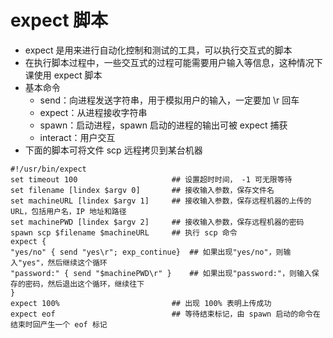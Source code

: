 # expect 脚本

- expect 是用来进行自动化控制和测试的工具，可以执行交互式的脚本
- 在执行脚本过程中，一些交互式的过程可能需要用户输入等信息，这种情况下课使用 expect 脚本
- 基本命令
  - send：向进程发送字符串，用于模拟用户的输入，一定要加 \r 回车
  - expect：从进程接收字符串
  - spawn：启动进程，spawn 启动的进程的输出可被 expect 捕获
  - interact：用户交互
- 下面的脚本可将文件 scp 远程拷贝到某台机器

```shell
#!/usr/bin/expect
set timeout 100                     ## 设置超时时间， -1 可无限等待
set filename [lindex $argv 0]       ## 接收输入参数，保存文件名
set machineURL [lindex $argv 1]     ## 接收输入参数，保存远程机器的上传的 URL，包括用户名，IP 地址和路径
set machinePWD [lindex $argv 2]     ## 接收输入参数，保存远程机器的密码
spawn scp $filename $machineURL     ## 执行 scp 命令
expect {
"yes/no" { send "yes\r"; exp_continue}  ## 如果出现"yes/no"，则输入"yes"，然后继续这个循环
"password:" { send "$machinePWD\r" }    ## 如果出现"password:"，则输入保存的密码，然后退出这个循环，继续往下
}
expect 100%                         ## 出现 100% 表明上传成功
expect eof                          ## 等待结束标记，由 spawn 启动的命令在结束时回产生一个 eof 标记
```
